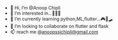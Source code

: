 - 👋 Hi, I’m @Anoop Chipli
- 👀 I’m interested in...🥡🍜🍞
- 🌱 I’m currently learning python,ML,flutter...🎮🛴🛹
- 💞️ I’m looking to collaborate on flutter and flask
- 📫 reach me @anoopssjchipli@gmail.com

<!---
anoopssjchipli/anoopssjchipli is a ✨ special ✨ repository because its `README.md` (this file) appears on your GitHub profile.
You can click the Preview link to take a look at your changes.
--->
